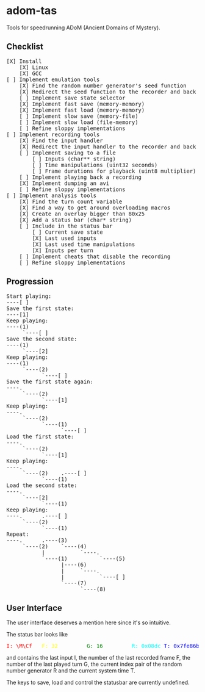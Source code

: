 adom-tas
========

Tools for speedrunning ADoM (Ancient Domains of Mystery).

Checklist
---------

<pre>
[X] Install
	[X] Linux
	[X] GCC
[ ] Implement emulation tools
	[X] Find the random number generator's seed function
	[X] Redirect the seed function to the recorder and back again
	[ ] Implement save state selector
	[X] Implement fast save (memory-memory)
	[X] Implement fast load (memory-memory)
	[ ] Implement slow save (memory-file)
	[ ] Implement slow load (file-memory)
	[ ] Refine sloppy implementations
[ ] Implement recording tools
	[X] Find the input handler
	[X] Redirect the input handler to the recorder and back again
	[ ] Implement saving to a file
		[ ] Inputs (char** string)
		[ ] Time manipulations (uint32 seconds)
		[ ] Frame durations for playback (uint8 multiplier)
	[ ] Implement playing back a recording
	[X] Implement dumping an avi
	[ ] Refine sloppy implementations
[ ] Implement analysis tools
	[X] Find the turn count variable
	[X] Find a way to get around overloading macros
	[X] Create an overlay bigger than 80x25
	[X] Add a status bar (char* string)
	[ ] Include in the status bar
		[ ] Current save state
		[X] Last used inputs
		[X] Last used time manipulations
		[X] Inputs per turn
	[ ] Implement cheats that disable the recording
	[ ] Refine sloppy implementations
</pre>

Progression
-----------

<pre>
Start playing:
----[ ]
Save the first state:
----[1]
Keep playing:
----(1)
     `----[ ]
Save the second state:
----(1)
     `----[2]
Keep playing:
----(1)
     `----(2)
           `----[ ]
Save the first state again:
----.
     `----(2)
           `----[1]
Keep playing:
----.
     `----(2)
           `----(1)
                 `----[ ]
Load the first state:
----.
     `----(2)
           `----[1]
Keep playing:
----.
     `----(2)    .----[ ]
           `----(1)
Load the second state:
----.
     `----[2]
           `----(1)
Keep playing:
----.      .----[ ]
     `----(2)
           `----(1)
Repeat:
----.      .----(3)
     `----(2)    `----(4)
           |           `----.
           `----(1)          `----(5)
                 |----(6)
                 |     `----.
                 |           `----[ ]
                 `----(7)
                       `----(8)
</pre>

User Interface
--------------

The user interface deserves a mention here since it's so intuitive.

The status bar looks like
<pre>
<span style="color: red;">I: \M\Cf  </span> <span style="color: yellow;">F: 32        </span> <span style="color: green;">G: 16        </span> <span style="color: cyan;">R: 0x08dc</span> <span style="color: blue;">T: 0x7fe86be0</span>
</pre>
and contains the last input I, the number of the last recorded frame F, the number of the last played turn G, the current index pair of the random number generator R and the current system time T.

The keys to save, load and control the statusbar are currently undefined.
